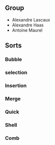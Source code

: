 ## Group
- Alexandre Lascaux
- Alexandre Haas
- Antoine Maurel

## Sorts
### Bubble
### selection
### Insertion
### Merge
### Quick
### Shell
### Comb

